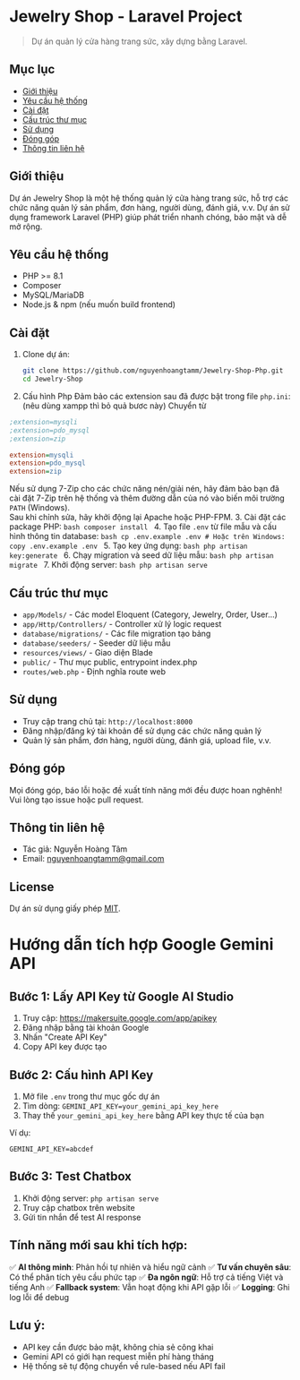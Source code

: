 # Jewelry Shop - Laravel Project

> Dự án quản lý cửa hàng trang sức, xây dựng bằng Laravel.

## Mục lục

-   [Giới thiệu](#giới-thiệu)
-   [Yêu cầu hệ thống](#yêu-cầu-hệ-thống)
-   [Cài đặt](#cài-đặt)
-   [Cấu trúc thư mục](#cấu-trúc-thư-mục)
-   [Sử dụng](#sử-dụng)
-   [Đóng góp](#đóng-góp)
-   [Thông tin liên hệ](#thông-tin-liên-hệ)

## Giới thiệu

Dự án Jewelry Shop là một hệ thống quản lý cửa hàng trang sức, hỗ trợ các chức năng quản lý sản phẩm, đơn hàng, người dùng, đánh giá, v.v. Dự án sử dụng framework Laravel (PHP) giúp phát triển nhanh chóng, bảo mật và dễ mở rộng.

## Yêu cầu hệ thống

-   PHP >= 8.1
-   Composer
-   MySQL/MariaDB
-   Node.js & npm (nếu muốn build frontend)

## Cài đặt

1. Clone dự án:
    ```bash
    git clone https://github.com/nguyenhoangtamm/Jewelry-Shop-Php.git
    cd Jewelry-Shop
    ```
2. Cấu hình Php
   Đảm bảo các extension sau đã được bật trong file `php.ini`:
   (nêu dùng xampp thì bỏ quả bươc này)
   Chuyển từ

```ini
;extension=mysqli
;extension=pdo_mysql
;extension=zip
```

```ini
extension=mysqli
extension=pdo_mysql
extension=zip
```

Nếu sử dụng 7-Zip cho các chức năng nén/giải nén, hãy đảm bảo bạn đã cài đặt 7-Zip trên hệ thống và thêm đường dẫn của nó vào biến môi trường `PATH` (Windows).  
Sau khi chỉnh sửa, hãy khởi động lại Apache hoặc PHP-FPM. 3. Cài đặt các package PHP:
`bash
    composer install
    ` 4. Tạo file `.env` từ file mẫu và cấu hình thông tin database:
`bash
    cp .env.example .env
    # Hoặc trên Windows: copy .env.example .env
    ` 5. Tạo key ứng dụng:
`bash
    php artisan key:generate
    ` 6. Chạy migration và seed dữ liệu mẫu:
`bash
    php artisan migrate
    ` 7. Khởi động server:
`bash
    php artisan serve
    `

## Cấu trúc thư mục

-   `app/Models/` - Các model Eloquent (Category, Jewelry, Order, User...)
-   `app/Http/Controllers/` - Controller xử lý logic request
-   `database/migrations/` - Các file migration tạo bảng
-   `database/seeders/` - Seeder dữ liệu mẫu
-   `resources/views/` - Giao diện Blade
-   `public/` - Thư mục public, entrypoint index.php
-   `routes/web.php` - Định nghĩa route web

## Sử dụng

-   Truy cập trang chủ tại: `http://localhost:8000`
-   Đăng nhập/đăng ký tài khoản để sử dụng các chức năng quản lý
-   Quản lý sản phẩm, đơn hàng, người dùng, đánh giá, upload file, v.v.

## Đóng góp

Mọi đóng góp, báo lỗi hoặc đề xuất tính năng mới đều được hoan nghênh! Vui lòng tạo issue hoặc pull request.

## Thông tin liên hệ

-   Tác giả: Nguyễn Hoàng Tâm
-   Email: [nguyenhoangtamm@gmail.com](mailto:nguyenhoangtamm@gmail.com)

## License

Dự án sử dụng giấy phép [MIT](https://opensource.org/licenses/MIT).

# Hướng dẫn tích hợp Google Gemini API

## Bước 1: Lấy API Key từ Google AI Studio

1. Truy cập: https://makersuite.google.com/app/apikey
2. Đăng nhập bằng tài khoản Google
3. Nhấn "Create API Key"
4. Copy API key được tạo

## Bước 2: Cấu hình API Key

1. Mở file `.env` trong thư mục gốc dự án
2. Tìm dòng: `GEMINI_API_KEY=your_gemini_api_key_here`
3. Thay thế `your_gemini_api_key_here` bằng API key thực tế của bạn

Ví dụ:

```
GEMINI_API_KEY=abcdef
```

## Bước 3: Test Chatbox

1. Khởi động server: `php artisan serve`
2. Truy cập chatbox trên website
3. Gửi tin nhắn để test AI response

## Tính năng mới sau khi tích hợp:

✅ **AI thông minh**: Phản hồi tự nhiên và hiểu ngữ cảnh
✅ **Tư vấn chuyên sâu**: Có thể phân tích yêu cầu phức tạp
✅ **Đa ngôn ngữ**: Hỗ trợ cả tiếng Việt và tiếng Anh
✅ **Fallback system**: Vẫn hoạt động khi API gặp lỗi
✅ **Logging**: Ghi log lỗi để debug

## Lưu ý:

-   API key cần được bảo mật, không chia sẻ công khai
-   Gemini API có giới hạn request miễn phí hàng tháng
-   Hệ thống sẽ tự động chuyển về rule-based nếu API fail
